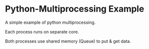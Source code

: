 # Python-Multiprocessing Example
A simple example of python multiprocessing. 

Each process runs on separate core. 

Both processes use shared memory (Queue) to put & get data. 
